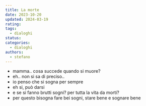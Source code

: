 ```yaml
---
title: La morte
date: 2023-10-20
updated: 2024-03-19
rating: 
tags:
  - dialoghi
status: 
categories:
  - dialoghi
authors:
  - stefano
---
```


- mamma.. cosa succede quando si muore?
- eh.. non si sa di preciso..
- io penso che si sogna per sempre
- eh si, può darsi
- e se si fanno brutti sogni? per tutta la vita da morti?
- per questo bisogna fare bei sogni, stare bene e sognare bene
